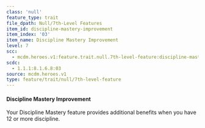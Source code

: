 ```yaml
---
class: 'null'
feature_type: trait
file_dpath: Null/7th-Level Features
item_id: discipline-mastery-improvement
item_index: '03'
item_name: Discipline Mastery Improvement
level: 7
scc:
  - mcdm.heroes.v1:feature.trait.null.7th-level-feature:discipline-mastery-improvement
scdc:
  - 1.1.1:8.1.6.8:03
source: mcdm.heroes.v1
type: feature/trait/null/7th-level-feature
---
```


#### Discipline Mastery Improvement

Your Discipline Mastery feature provides additional benefits when you have 12 or more discipline.

